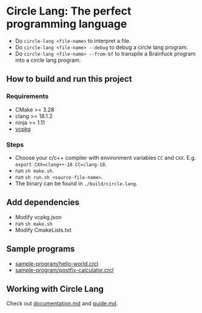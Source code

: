 # Circle Lang: The perfect programming language

- Do `circle-lang <file-name>` to interpret a file.
- Do `circle-lang <file-name> --debug` to debug a circle lang program.
- Do `circle-lang <file-name> --from-bf` to transpile a Brainfuck program into a
circle lang program.

## How to build and run this project

### Requirements
- CMake >= 3.28
- clang >= 18.1.2
- ninja >= 1.11
- [vcpkg](https://learn.microsoft.com/en-us/vcpkg/get_started/get-started?pivots=shell-basj)

### Steps
- Choose your c/c++ compiler with environment variables `CC` and `CXX`. E.g.
  `export CXX=clang++-18 CC=clang-18`.
- run `sh make.sh`.
- run `sh run.sh <source-file-name>`.
- The binary can be found in `./build/circle-lang`.

## Add dependencies
- Modify vcpkg.json
- run `sh make.sh`
- Modify CmakeLists.txt

## Sample programs
- [sample-program/hello-world.crcl](sample-program/hello-world.crcl)
- [sample-program/postfix-calculator.crcl](sample-program/postfix-calculator.crcl)

## Working with Circle Lang
Check out [documentation.md](documentation.md) and [guide.md](guide.md).
